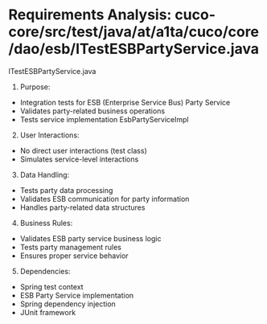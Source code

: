 # Requirements Analysis: cuco-core/src/test/java/at/a1ta/cuco/core/dao/esb/ITestESBPartyService.java

ITestESBPartyService.java
1. Purpose:
- Integration tests for ESB (Enterprise Service Bus) Party Service
- Validates party-related business operations
- Tests service implementation EsbPartyServiceImpl

2. User Interactions:
- No direct user interactions (test class)
- Simulates service-level interactions

3. Data Handling:
- Tests party data processing
- Validates ESB communication for party information
- Handles party-related data structures

4. Business Rules:
- Validates ESB party service business logic
- Tests party management rules
- Ensures proper service behavior

5. Dependencies:
- Spring test context
- ESB Party Service implementation
- Spring dependency injection
- JUnit framework